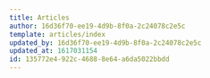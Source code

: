 ```yaml
---
title: Articles
author: 16d36f70-ee19-4d9b-8f0a-2c24078c2e5c
template: articles/index
updated_by: 16d36f70-ee19-4d9b-8f0a-2c24078c2e5c
updated_at: 1617031154
id: 135772e4-922c-4688-8e64-a6da5022bbdd
---
```

